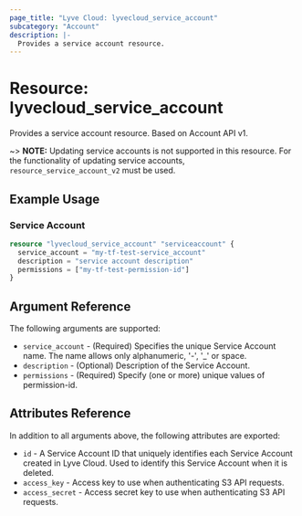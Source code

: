 ```yaml
---
page_title: "Lyve Cloud: lyvecloud_service_account"
subcategory: "Account"
description: |-
  Provides a service account resource.
---
```


# Resource: lyvecloud_service_account

Provides a service account resource. Based on Account API v1.

~> **NOTE:** Updating service accounts is not supported in this resource. For the functionality of updating service accounts, 
`resource_service_account_v2` must be used.

## Example Usage

### Service Account

```terraform
resource "lyvecloud_service_account" "serviceaccount" {
  service_account = "my-tf-test-service_account"
  description = "service account description"
  permissions = ["my-tf-test-permission-id"]
}
```

## Argument Reference
The following arguments are supported:

* `service_account` - (Required) Specifies the unique Service Account name. The name allows only alphanumeric, '-', '_' or space.
* `description` - (Optional) Description of the Service Account.
* `permissions` - (Required) Specify (one or more) unique values of permission-id.

## Attributes Reference
In addition to all arguments above, the following attributes are exported:

* `id` - A Service Account ID that uniquely identifies each Service Account created in Lyve Cloud. Used to identify this Service Account when it is deleted.
* `access_key` - Access key to use when authenticating S3 API requests.
* `access_secret` - Access secret key to use when authenticating S3 API requests.